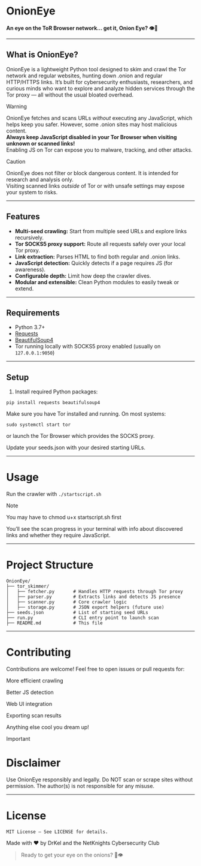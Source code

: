 # OnionEye

**An eye on the ToR Browser network... get it, Onion Eye? 👁️🧅**

---

## What is OnionEye?

OnionEye is a lightweight Python tool designed to skim and crawl the Tor network and regular websites, hunting down .onion and regular HTTP/HTTPS links. It’s built for cybersecurity enthusiasts, researchers, and curious minds who want to explore and analyze hidden services through the Tor proxy — all without the usual bloated overhead.

> [!WARNING]
> OnionEye fetches and scans URLs *without* executing any JavaScript, which helps keep you safer. However, some .onion sites may host malicious content.  
> **Always keep JavaScript disabled in your Tor Browser when visiting unknown or scanned links!**  
> Enabling JS on Tor can expose you to malware, tracking, and other attacks.

> [!CAUTION]
> OnionEye does not filter or block dangerous content. It is intended for research and analysis only.  
> Visiting scanned links *outside* of Tor or with unsafe settings may expose your system to risks.

---

## Features

- **Multi-seed crawling:** Start from multiple seed URLs and explore links recursively.
- **Tor SOCKS5 proxy support:** Route all requests safely over your local Tor proxy.
- **Link extraction:** Parses HTML to find both regular and .onion links.
- **JavaScript detection:** Quickly detects if a page requires JS (for awareness).
- **Configurable depth:** Limit how deep the crawler dives.
- **Modular and extensible:** Clean Python modules to easily tweak or extend.

---

## Requirements

- Python 3.7+
- [Requests](https://pypi.org/project/requests/)
- [BeautifulSoup4](https://pypi.org/project/beautifulsoup4/)
- Tor running locally with SOCKS5 proxy enabled (usually on `127.0.0.1:9050`)

---

## Setup

1. Install required Python packages:

```pip install requests beautifulsoup4```

Make sure you have Tor installed and running. On most systems:

```sudo systemctl start tor```

or launch the Tor Browser which provides the SOCKS proxy.

Update your seeds.json with your desired starting URLs.

---

# Usage

Run the crawler with ```./startscript.sh```
> [!NOTE]
> You may have to chmod u+x startscript.sh first

You’ll see the scan progress in your terminal with info about discovered links and whether they require JavaScript.

---

# Project Structure 

```
OnionEye/
├── tor_skimmer/
│   ├── fetcher.py       # Handles HTTP requests through Tor proxy
│   ├── parser.py        # Extracts links and detects JS presence
│   ├── scanner.py       # Core crawler logic
│   ├── storage.py       # JSON export helpers (future use)
├── seeds.json           # List of starting seed URLs
├── run.py               # CLI entry point to launch scan
├── README.md            # This file
```
---

# Contributing
Contributions are welcome! Feel free to open issues or pull requests for:

More efficient crawling

 Better JS detection

 Web UI integration

 Exporting scan results

Anything else cool you dream up!

>[!IMPORTANT]
> # Disclaimer
> Use OnionEye responsibly and legally. Do NOT scan or scrape sites without permission. The author(s) is not responsible for any misuse.

---

# License

`MIT License — See LICENSE for details.`

Made with ❤️ by DrKel and the NetKnights Cybersecurity Club

> Ready to get your eye on the onions? 🧅👁️
